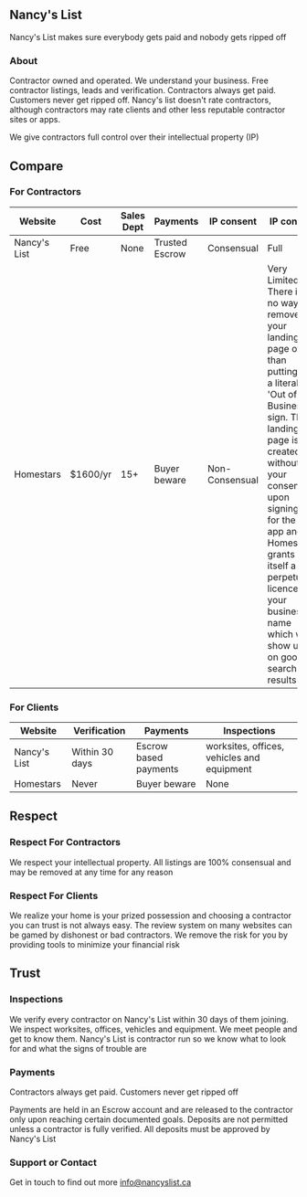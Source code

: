 ## Nancy's List

Nancy's List makes sure everybody gets paid and nobody gets ripped off

### About

Contractor owned and operated. We understand your business. Free contractor listings, leads and verification. Contractors always get paid. Customers never get ripped off. Nancy's list doesn't rate contractors, although contractors may rate clients and other less reputable contractor sites or apps.

We give contractors full control over their intellectual property (IP)

## Compare

### For Contractors

|   Website     | Cost      | Sales Dept | Payments       | IP consent      | IP control  |
| ------------- | --------- | ---------- | -------------- | --------------- | ----------- |
| Nancy's List  |  Free     | None       | Trusted Escrow | Consensual     | Full        |
| Homestars     |  $1600/yr | 15+        | Buyer beware   | Non-Consensual | Very Limited. There is no way to remove your landing page other than putting up a literal 'Out of Business' sign. The landing page is created without your consent upon signing up for the app and Homestars grants itself a perpetual licence to your business name which will show up on google search results |

### For Clients
|  Website      | Verification   | Payments              | Inspections  |
| ------------- | -------------  | --------------------- | ------------ |
| Nancy's List  | Within 30 days | Escrow based payments | worksites, offices, vehicles and equipment |
| Homestars     | Never         | Buyer beware          | None       |


## Respect

### Respect For Contractors

We respect your intellectual property. All listings are 100% consensual and may be removed at any time for any reason

### Respect For Clients

We realize your home is your prized possession and choosing a contractor you can trust is not always easy. The review system on many websites can be gamed by dishonest or bad contractors. We remove the risk for you by providing tools to minimize your financial risk

## Trust

### Inspections

We verify every contractor on Nancy's List within 30 days of them joining. We inspect worksites, offices, vehicles and equipment. We meet people and get to know them. Nancy's List is contractor run so we know what to look for and what the signs of trouble are

### Payments

Contractors always get paid. Customers never get ripped off

Payments are held in an Escrow account and are released to the contractor only upon reaching certain documented goals. Deposits are not permitted unless a contractor is fully verified. All deposits must be approved by Nancy's List

### Support or Contact
Get in touch to find out more [info@nancyslist.ca](mailto:info@nancyslist.ca?subject=[Tell%20Me%20More])

